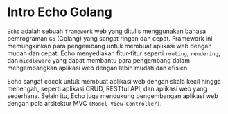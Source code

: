 # Intro Echo Golang

`Echo` adalah sebuah `framework` web yang ditulis menggunakan bahasa pemrograman `Go` (Golang) yang sangat ringan dan cepat. Framework ini memungkinkan para pengembang untuk membuat aplikasi web dengan mudah dan cepat. Echo menyediakan fitur-fitur seperti `routing`, `rendering`, dan `middleware` yang dapat membantu para pengembang dalam mengembangkan aplikasi web dengan lebih mudah dan efisien.

Echo sangat cocok untuk membuat aplikasi web dengan skala kecil hingga menengah, seperti aplikasi CRUD, RESTful API, dan aplikasi web yang sederhana. Selain itu, Echo juga mendukung pengembangan aplikasi web dengan pola arsitektur MVC `(Model-View-Controller)`.